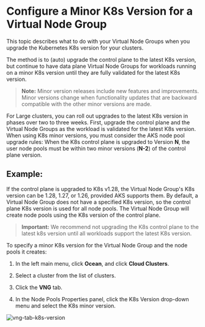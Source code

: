 #  Configure a Minor K8s Version for a Virtual Node Group 

This topic describes what to do with your Virtual Node Groups when you upgrade the Kubernetes K8s version for your clusters.  

The method is to (auto) upgrade the control plane to the latest K8s version, but continue to have data plane Virtual Node Groups for workloads running on a minor K8s version until they are fully validated for the latest K8s version. 

>**Note:** Minor version releases include new features and improvements. Minor versions change when functionality updates that are backward compatible with the other minor versions are made. 

For Large clusters, you can roll out upgrades to the latest K8s version in phases over two to three weeks. First, upgrade the control plane and the Virtual Node Groups as the workload is validated for the latest K8s version. 
When using K8s minor versions, you must consider the AKS node pool upgrade rules: When the K8s control plane is upgraded to Version **N**, the user node pools must be within two minor versions (**N-2**) of the control plane version. 

## Example: 
If the control plane is upgraded to K8s v1.28, the Virtual Node Group's K8s version can be 1.28, 1.27, or 1.26, provided AKS supports them. 
By default, a Virtual Node Group does not have a specified K8s version, so the control plane K8s version is used for all node pools. 
The Virtual Node Group will create node pools using the K8s version of the control plane. 

>**Important:** We recommend not upgrading the K8s control plane to the latest k8s version until all workloads support the latest K8s version. 

To specify a minor K8s version for the Virtual Node Group and the node pools it creates: 

1.  In the left main menu, click **Ocean**, and click **Cloud Clusters**. 

2.  Select a cluster from the list of clusters. 

3.  Click the **VNG** tab. 

4.  In the Node Pools Properties panel, click the K8s Version drop-down menu and select the K8s minor version.

![vng-tab-k8s-version](https://github.com/spotinst/help/assets/159915991/17d2c79f-9119-4a5b-9004-2b0cdc7ee47d)


